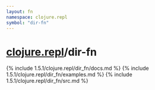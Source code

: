```yaml
---
layout: fn
namespace: clojure.repl
symbol: "dir-fn"
---
```


# [clojure.repl](../)/dir-fn

{% include 1.5.1/clojure.repl/dir_fn/docs.md %}
{% include 1.5.1/clojure.repl/dir_fn/examples.md %}
{% include 1.5.1/clojure.repl/dir_fn/src.md %}

